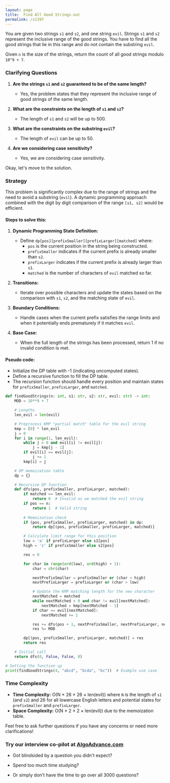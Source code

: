 ```yaml
---
layout: page
title:  Find All Good Strings-out
permalink: /s1397
---
```


You are given two strings `s1` and `s2`, and one string `evil`. Strings `s1` and `s2` represent the inclusive range of the good strings. You have to find all the good strings that lie in this range and do not contain the substring `evil`.

Given `n` is the size of the strings, return the count of all good strings modulo `10^9 + 7`.

### Clarifying Questions

1. **Are the strings `s1` and `s2` guaranteed to be of the same length?**
   - Yes, the problem states that they represent the inclusive range of good strings of the same length.
   
2. **What are the constraints on the length of `s1` and `s2`?**
   - The length of `s1` and `s2` will be up to 500.

3. **What are the constraints on the substring `evil`?**
   - The length of `evil` can be up to 50.

4. **Are we considering case sensitivity?**
   - Yes, we are considering case sensitivity.

Okay, let's move to the solution.

### Strategy

This problem is significantly complex due to the range of strings and the need to avoid a substring (`evil`). A dynamic programming approach combined with the digit by digit comparison of the range `[s1, s2]` would be efficient.

#### Steps to solve this:

1. **Dynamic Programming State Definition:**
   - Define `dp[pos][prefixSmaller][prefixLarger][matched]` where:
     - `pos` is the current position in the string being constructed.
     - `prefixSmaller` indicates if the current prefix is already smaller than `s2`.
     - `prefixLarger` indicates if the current prefix is already larger than `s1`.
     - `matched` is the number of characters of `evil` matched so far.

2. **Transitions:**
   - Iterate over possible characters and update the states based on the comparison with `s1`, `s2`, and the matching state of `evil`.

3. **Boundary Conditions:**
   - Handle cases when the current prefix satisfies the range limits and when it potentially ends prematurely if it matches `evil`.

4. **Base Case:**
   - When the full length of the strings has been processed, return 1 if no invalid condition is met.

#### Pseudo code:
- Initialize the DP table with -1 (indicating uncomputed states).
- Define a recursive function to fill the DP table.
- The recursion function should handle every position and maintain states for `prefixSmaller`, `prefixLarger`, and `matched`.

```python
def findGoodStrings(n: int, s1: str, s2: str, evil: str) -> int:
    MOD = 10**9 + 7

    # Lengths
    len_evil = len(evil)

    # Preprocess KMP "partial match" table for the evil string
    kmp = [0] * len_evil
    j = 0
    for i in range(1, len_evil):
        while j > 0 and evil[i] != evil[j]:
            j = kmp[j - 1]
        if evil[i] == evil[j]:
            j += 1
        kmp[i] = j

    # DP memoization table
    dp = {}

    # Recursive DP function
    def dfs(pos, prefixSmaller, prefixLarger, matched):
        if matched == len_evil:
            return 0  # Invalid as we matched the evil string
        if pos == n:
            return 1  # Valid string
        
        # Memoization check
        if (pos, prefixSmaller, prefixLarger, matched) in dp:
            return dp[(pos, prefixSmaller, prefixLarger, matched)]

        # Calculate limit range for this position
        low = 'a' if prefixLarger else s1[pos]
        high = 'z' if prefixSmaller else s2[pos]

        res = 0

        for char in range(ord(low), ord(high) + 1):
            char = chr(char)

            nextPrefixSmaller = prefixSmaller or (char < high)
            nextPrefixLarger = prefixLarger or (char > low)

            # Update the KMP matching length for the new character
            nextMatched = matched
            while nextMatched > 0 and char != evil[nextMatched]:
                nextMatched = kmp[nextMatched - 1]
            if char == evil[nextMatched]:
                nextMatched += 1

            res += dfs(pos + 1, nextPrefixSmaller, nextPrefixLarger, nextMatched)
            res %= MOD

        dp[(pos, prefixSmaller, prefixLarger, matched)] = res
        return res

    # Initial call
    return dfs(0, False, False, 0)

# Setting the function up
print(findGoodStrings(4, "abcd", "bcda", "bc"))  # Example use case
```

### Time Complexity

- **Time Complexity:** O(N × 26 × 26 × len(evil)) where `N` is the length of `s1` (and `s2`) and 26 for all lowercase English letters and potential states for `prefixSmaller` and `prefixLarger`.
- **Space Complexity:** O(N × 2 × 2 × len(evil)) due to the memoization table.

Feel free to ask further questions if you have any concerns or need more clarifications!


### Try our interview co-pilot at [AlgoAdvance.com](https://algoAdvance.com)

- Got blindsided by a question you didn't expect?

- Spend too much time studying?

- Or simply don't have the time to go over all 3000 questions?

